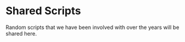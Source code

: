 # Shared Scripts
Random scripts that we have been involved with over the years will be shared here.
